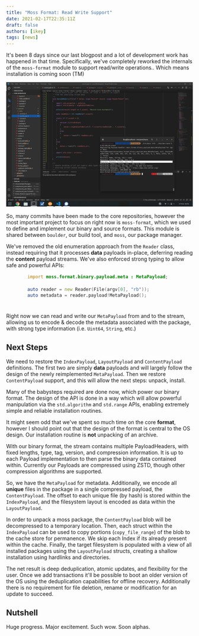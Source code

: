 ```yaml
---
title: "Moss Format: Read Write Support"
date: 2021-02-17T22:35:11Z
draft: false
authors: [ikey]
tags: [news]
---
```


It's been 8 days since our last blogpost and a lot of development work has happened
in that time. Specifically, we've completely reworked the internals of the `moss-format`
module to support read/write operations.. Which means installation is coming soon (TM)

<!--more-->

![Development work on moss-format](./Featured.webp)

So, many commits have been made to the core repositories, however the most
important project to focus on right now is `moss-format`, which we used to
define and implement our binary and source formats. This module is shared
between `boulder`, our build tool, and `moss`, our package manager.

We've removed the old enumeration approach from the `Reader` class, instead
requiring that it processes **data** payloads in-place, deferring reading the
**content** payload streams. We've also enforced strong typing to allow
safe and powerful APIs:

```d
        import moss.format.binary.payload.meta : MetaPayload;

        auto reader = new Reader(File(argv[0], "rb"));
        auto metadata = reader.payload!MetaPayload();
```
#

Right now we can read and write our `MetaPayload` from and to the stream,
allowing us to encode & decode the metadata associated with the package,
with strong type information (i.e. `Uint64`, `String`, etc.)

## Next Steps

We need to restore the `IndexPayload`, `LayoutPayload` and `ContentPayload`
definitions. The first two are simply **data** payloads and will largely
follow the design of the newly reimplemented `MetaPayload`. Then we restore
`ContentPayload` support, and this will allow the next steps: unpack, install.

Many of the babysteps required are done now, which power our binary format.
The design of the API is done in a way which will allow powerful manipulation
via the `std.algorithm` and `std.range` APIs, enabling extremely simple and
reliable installation routines.

It might seem odd that we've spent so much time on the core **format**,
however I should point out that the design of the format is central to the
OS design. Our installation routine is **not** unpacking of an archive.

With our binary format, the stream contains multiple PayloadHeaders,
with fixed lengths, type, tag, version, and compression information.
It is up to each Payload implementation to then parse the binary
data contained within. Currently our Payloads are compressed using ZSTD, though
other compression algorithms are supported.

So, we have the `MetaPayload` for metadata. Additionally, we encode all **unique**
files in the package in a single compressed payload, the `ContentPayload`. The
offset to each unique file (by hash) is stored within the `IndexPayload`, and
the filesystem layout is encoded as data within the `LayoutPayload`.

In order to unpack a moss package, the `ContentPayload` blob will be decompressed
to a temporary location. Then, each struct within the `IndexPayload` can be used
to copy portions (`copy_file_range`) of the blob to the cache store for permanence. We skip each Index
if its already present within the cache. Finally, the target filesystem is populated
with a view of all installed packages using the `LayoutPayload` structs, creating
a shallow installation using hardlinks and directories.

The net result is deep deduplication, atomic updates, and flexibility for the user.
Once we add transactions it'll be possible to boot an older version of the OS using
the deduplication capabilities for offline recovery. Additionally there is no requirement
for file deletion, rename or modification for an update to succeed.

## Nutshell

Huge progress. Major excitement. Such wow. Soon alphas.
